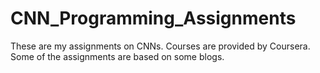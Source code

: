 # CNN_Programming_Assignments
These are my assignments on CNNs. Courses are provided by Coursera. Some of the assignments are based on some blogs.
